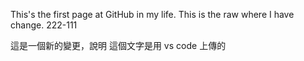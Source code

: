 This's the first page at GitHub in my life.
This is the raw where I have change.
222-111

這是一個新的變更，說明
這個文字是用 vs code 上傳的